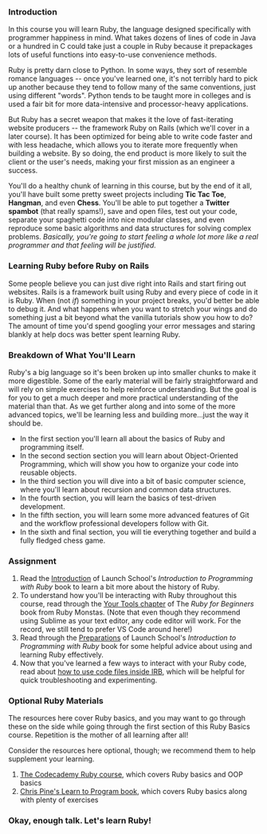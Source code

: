 ### Introduction
In this course you will learn Ruby, the language designed specifically with programmer happiness in mind. What takes dozens of lines of code in Java or a hundred in C could take just a couple in Ruby because it prepackages lots of useful functions into easy-to-use convenience methods.  

Ruby is pretty darn close to Python. In some ways, they sort of resemble romance languages -- once you've learned one, it's not terribly hard to pick up another because they tend to follow many of the same conventions, just using different "words". Python tends to be taught more in colleges and is used a fair bit for more data-intensive and processor-heavy applications.  

But Ruby has a secret weapon that makes it the love of fast-iterating website producers -- the framework Ruby on Rails (which we'll cover in a later course). It has been optimized for being able to write code faster and with less headache, which allows you to iterate more frequently when building a website. By so doing, the end product is more likely to suit the client or the user's needs, making your first mission as an engineer a success.

You'll do a healthy chunk of learning in this course, but by the end of it all, you'll have built some pretty sweet projects including **Tic Tac Toe**, **Hangman**, and even **Chess**. You'll be able to put together a **Twitter spambot** (that really spams!), save and open files, test out your code, separate your spaghetti code into nice modular classes, and even reproduce some basic algorithms and data structures for solving complex problems.  *Basically, you're going to start feeling a whole lot more like a real programmer and that feeling will be justified.*

### Learning Ruby before Ruby on Rails
Some people believe you can just dive right into Rails and start firing out websites.  Rails is a framework built using Ruby and every piece of code in it is Ruby.  When (not *if*) something in your project breaks, you'd better be able to debug it. And what happens when you want to stretch your wings and do something just a bit beyond what the vanilla tutorials show you how to do? The amount of time you'd spend googling your error messages and staring blankly at help docs was better spent learning Ruby.

### Breakdown of What You'll Learn
Ruby's a big language so it's been broken up into smaller chunks to make it more digestible. Some of the early material will be fairly straightforward and will rely on simple exercises to help reinforce understanding. But the goal is for you to get a much deeper and more practical understanding of the material than that. As we get further along and into some of the more advanced topics, we'll be learning less and building more...just the way it should be.

* In the first section you'll learn all about the basics of Ruby and programming itself.
* In the second section section you will learn about Object-Oriented Programming, which will show you how to organize your code into reusable objects.
* In the third section you will dive into a bit of basic computer science, where you'll learn about recursion and common data structures.
* In the fourth section, you will learn the basics of test-driven development.
* In the fifth section, you will learn some more advanced features of Git and the workflow professional developers follow with Git.
* In the sixth and final section, you will tie everything together and build a fully fledged chess game.

### Assignment

1. Read the [Introduction](https://launchschool.com/books/ruby/read/introduction) of Launch School's *Introduction to Programming with Ruby* book to learn a bit more about the history of Ruby.
2. To understand how you'll be interacting with Ruby throughout this course, read through the [Your Tools chapter](http://ruby-for-beginners.rubymonstas.org/your_tools.html) of The *Ruby for Beginners* book from Ruby Monstas. (Note that even though they recommend using Sublime as your text editor, any code editor will work. For the record, we still tend to prefer VS Code around here!)
3. Read through the [Preparations](https://launchschool.com/books/ruby/read/preparations#usingacodeeditor) of Launch School's *Introduction to Programming with Ruby* book for some helpful advice about using and learning Ruby effectively.
4. Now that you've learned a few ways to interact with your Ruby code, read about [how to use code files inside IRB](https://stackoverflow.com/questions/13112245/ruby-how-to-load-a-file-into-interactive-ruby-console-irb/38533339), which will be helpful for quick troubleshooting and experimenting. 

### Optional Ruby Materials
The resources here cover Ruby basics, and you may want to go through these on the side while going through the first section of this Ruby Basics course. Repetition is the mother of all learning after all!

Consider the resources here optional, though; we recommend them to help supplement your learning.

1. [The Codecademy Ruby course](https://www.codecademy.com/learn/learn-ruby), which covers Ruby basics and OOP basics
2. [Chris Pine's Learn to Program book](https://pine.fm/LearnToProgram/), which covers Ruby basics along with plenty of exercises

### Okay, enough talk. Let's learn Ruby!

